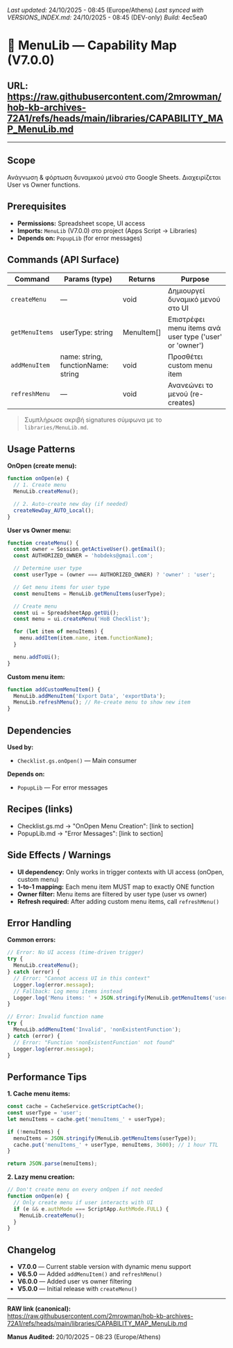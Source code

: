 *Last updated:* 24/10/2025 - 08:45 (Europe/Athens)
*Last synced with VERSIONS_INDEX.md:* 24/10/2025 - 08:45 (DEV-only)
*Build:* 4ec5ea0

# 🧩 MenuLib — Capability Map (V7.0.0)
**URL:** https://raw.githubusercontent.com/2mrowman/hob-kb-archives-72A1/refs/heads/main/libraries/CAPABILITY_MAP_MenuLib.md
---
---
## Scope
Ανάγνωση & φόρτωση δυναμικού μενού στο Google Sheets. Διαχειρίζεται User vs Owner functions.
## Prerequisites
- **Permissions:** Spreadsheet scope, UI access
- **Imports:** `MenuLib` (V7.0.0) στο project (Apps Script → Libraries)
- **Depends on:** `PopupLib` (for error messages)
## Commands (API Surface)
| Command | Params (type) | Returns | Purpose |
|---|---|---|---|
| `createMenu` | — | void | Δημιουργεί δυναμικό μενού στο UI |
| `getMenuItems` | userType: string | MenuItem[] | Επιστρέφει menu items ανά user type ('user' or 'owner') |
| `addMenuItem` | name: string, functionName: string | void | Προσθέτει custom menu item |
| `refreshMenu` | — | void | Ανανεώνει το μενού (re-creates) |

> Συμπλήρωσε ακριβή signatures σύμφωνα με το `libraries/MenuLib.md`.

## Usage Patterns

**OnOpen (create menu):**
```javascript
function onOpen(e) {
  // 1. Create menu
  MenuLib.createMenu();

  // 2. Auto-create new day (if needed)
  createNewDay_AUTO_Local();
}
```

**User vs Owner menu:**
```javascript
function createMenu() {
  const owner = Session.getActiveUser().getEmail();
  const AUTHORIZED_OWNER = 'hobdeks@gmail.com';

  // Determine user type
  const userType = (owner === AUTHORIZED_OWNER) ? 'owner' : 'user';

  // Get menu items for user type
  const menuItems = MenuLib.getMenuItems(userType);

  // Create menu
  const ui = SpreadsheetApp.getUi();
  const menu = ui.createMenu('HoB Checklist');

  for (let item of menuItems) {
    menu.addItem(item.name, item.functionName);
  }

  menu.addToUi();
}
```

**Custom menu item:**
```javascript
function addCustomMenuItem() {
  MenuLib.addMenuItem('Export Data', 'exportData');
  MenuLib.refreshMenu(); // Re-create menu to show new item
}
```

## Dependencies

**Used by:**
- `Checklist.gs.onOpen()` — Main consumer

**Depends on:**
- `PopupLib` — For error messages

## Recipes (links)
- Checklist.gs.md → "OnOpen Menu Creation": [link to section]
- PopupLib.md → "Error Messages": [link to section]

## Side Effects / Warnings
- **UI dependency:** Only works in trigger contexts with UI access (onOpen, custom menu)
- **1-to-1 mapping:** Each menu item MUST map to exactly ONE function
- **Owner filter:** Menu items are filtered by user type (user vs owner)
- **Refresh required:** After adding custom menu items, call `refreshMenu()`

## Error Handling

**Common errors:**
```javascript
// Error: No UI access (time-driven trigger)
try {
  MenuLib.createMenu();
} catch (error) {
  // Error: "Cannot access UI in this context"
  Logger.log(error.message);
  // Fallback: Log menu items instead
  Logger.log('Menu items: ' + JSON.stringify(MenuLib.getMenuItems('user')));
}

// Error: Invalid function name
try {
  MenuLib.addMenuItem('Invalid', 'nonExistentFunction');
} catch (error) {
  // Error: "Function 'nonExistentFunction' not found"
  Logger.log(error.message);
}
```

## Performance Tips

**1. Cache menu items:**
```javascript
const cache = CacheService.getScriptCache();
const userType = 'user';
let menuItems = cache.get('menuItems_' + userType);

if (!menuItems) {
  menuItems = JSON.stringify(MenuLib.getMenuItems(userType));
  cache.put('menuItems_' + userType, menuItems, 3600); // 1 hour TTL
}

return JSON.parse(menuItems);
```

**2. Lazy menu creation:**
```javascript
// Don't create menu on every onOpen if not needed
function onOpen(e) {
  // Only create menu if user interacts with UI
  if (e && e.authMode === ScriptApp.AuthMode.FULL) {
    MenuLib.createMenu();
  }
}
```

## Changelog
- **V7.0.0** — Current stable version with dynamic menu support
- **V6.5.0** — Added `addMenuItem()` and `refreshMenu()`
- **V6.0.0** — Added user vs owner filtering
- **V5.0.0** — Initial release with `createMenu()`

---

**RAW link (canonical):**  
https://raw.githubusercontent.com/2mrowman/hob-kb-archives-72A1/refs/heads/main/libraries/CAPABILITY_MAP_MenuLib.md

**Manus Audited:** 20/10/2025 – 08:23 (Europe/Athens)

